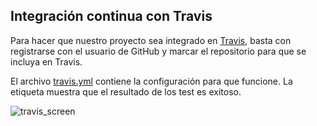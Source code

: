 ## Integración continua con Travis

Para hacer que nuestro proyecto sea integrado en [Travis](https://travis-ci.org), basta con registrarse con el usuario de GitHub y marcar el repositorio para que se incluya en Travis. 

El archivo [travis.yml]() contiene la configuración para que funcione. La etiqueta muestra que el resultado de los test es exitoso.


![travis_screen]()
